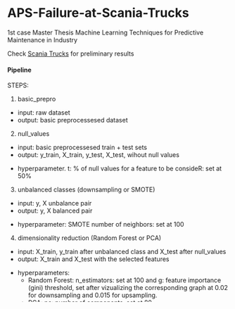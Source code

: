 # APS-Failure-at-Scania-Trucks
1st case Master Thesis Machine Learning Techniques for Predictive Maintenance in Industry

Check [Scania Trucks](https://github.com/FranciscaAlliende/APS-Failure-at-Scania-Trucks/blob/master/ScaniaTrucks.ipynb) for preliminary results


#### Pipeline

STEPS:
1. basic_prepro
 - input: raw dataset
 - output: basic preprocessesed dataset
2. null_values
 - input: basic preprocessesed train + test sets
 - output: y_train, X_train, y_test, X_test, wihout null values
 * hyperparameter. t: % of null values for a feature to be consideR: set at 50%
3. unbalanced classes (downsampling or SMOTE)
 - input: y, X unbalance pair
 - output: y, X balanced pair
 * hyperparameter: SMOTE number of neighbors: set at 100
 4. dimensionality reduction (Random Forest or PCA)
 - input: X_train, y_train after unbalanced class and X_test after null_values
 - output: X_train and X_test with the selected features
 * hyperparameters:
    - Random Forest: n_estimators: set at 100 and g: feature importance (gini) threshold, set after vizualizing the corresponding graph at 0.02 for downsampling and 0.015 for upsampling.  
    - PCA: nc: number of components, set at 80
 5. Classification
 - SVM
 ...
 6. Cost evaluation
 
 7. Model comparision
